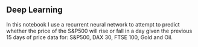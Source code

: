 ## Deep Learning

In this notebook I use a recurrent neural network to attempt to predict whether the price of the S&P500 will rise or fall in a day given the previous 15 days of price data for: S&P500, DAX 30, FTSE 100, Gold and Oil.
